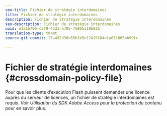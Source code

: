 ```yaml
---
seo-title: Fichier de stratégie interdomaines
title: Fichier de stratégie interdomaines
description: Fichier de stratégie interdomaines
seo-description: Fichier de stratégie interdomaines
uuid: e1a1b700-c5f9-4ad1-a705-75805a18682b
translation-type: tm+mt
source-git-commit: 17a492d30c65b1b5e12419f04afa0116654b99fc

---
```



# Fichier de stratégie interdomaines {#crossdomain-policy-file}

Pour que les clients d’exécution Flash puissent demander une licence auprès du serveur de licences, un fichier de stratégie interdomaines est requis. Voir *Utilisation du SDK Adobe Access pour la protection du contenu* pour en savoir plus.
